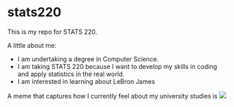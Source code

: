 # stats220

This is my repo for STATS 220. 

A little about me:

- I am undertaking a degree in Computer Science.
- I am taking STATS 220 because I want to develop my skills in coding and apply statistics in the real world.
- I am interested in learning about LeBron James

A meme that captures how I currently feel about my university studies is ![]([https://c.tenor.com/8druEACXtX8AAAAd/tenor.gif](https://tenor.com/view/lebron-james-lbj-lebron-nba-lakers-gif-17826620950210234090))
